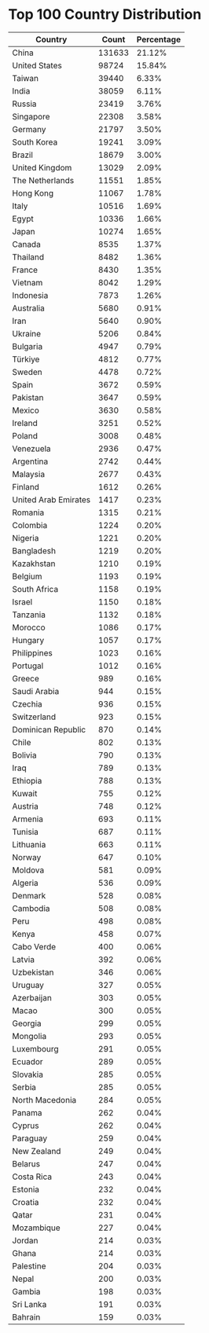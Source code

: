 # Top 100 Country Distribution
| Country | Count | Percentage |
|----|----|----|
| China | 131633 | 21.12% |
| United States | 98724 | 15.84% |
| Taiwan | 39440 | 6.33% |
| India | 38059 | 6.11% |
| Russia | 23419 | 3.76% |
| Singapore | 22308 | 3.58% |
| Germany | 21797 | 3.50% |
| South Korea | 19241 | 3.09% |
| Brazil | 18679 | 3.00% |
| United Kingdom | 13029 | 2.09% |
| The Netherlands | 11551 | 1.85% |
| Hong Kong | 11067 | 1.78% |
| Italy | 10516 | 1.69% |
| Egypt | 10336 | 1.66% |
| Japan | 10274 | 1.65% |
| Canada | 8535 | 1.37% |
| Thailand | 8482 | 1.36% |
| France | 8430 | 1.35% |
| Vietnam | 8042 | 1.29% |
| Indonesia | 7873 | 1.26% |
| Australia | 5680 | 0.91% |
| Iran | 5640 | 0.90% |
| Ukraine | 5206 | 0.84% |
| Bulgaria | 4947 | 0.79% |
| Türkiye | 4812 | 0.77% |
| Sweden | 4478 | 0.72% |
| Spain | 3672 | 0.59% |
| Pakistan | 3647 | 0.59% |
| Mexico | 3630 | 0.58% |
| Ireland | 3251 | 0.52% |
| Poland | 3008 | 0.48% |
| Venezuela | 2936 | 0.47% |
| Argentina | 2742 | 0.44% |
| Malaysia | 2677 | 0.43% |
| Finland | 1612 | 0.26% |
| United Arab Emirates | 1417 | 0.23% |
| Romania | 1315 | 0.21% |
| Colombia | 1224 | 0.20% |
| Nigeria | 1221 | 0.20% |
| Bangladesh | 1219 | 0.20% |
| Kazakhstan | 1210 | 0.19% |
| Belgium | 1193 | 0.19% |
| South Africa | 1158 | 0.19% |
| Israel | 1150 | 0.18% |
| Tanzania | 1132 | 0.18% |
| Morocco | 1086 | 0.17% |
| Hungary | 1057 | 0.17% |
| Philippines | 1023 | 0.16% |
| Portugal | 1012 | 0.16% |
| Greece | 989 | 0.16% |
| Saudi Arabia | 944 | 0.15% |
| Czechia | 936 | 0.15% |
| Switzerland | 923 | 0.15% |
| Dominican Republic | 870 | 0.14% |
| Chile | 802 | 0.13% |
| Bolivia | 790 | 0.13% |
| Iraq | 789 | 0.13% |
| Ethiopia | 788 | 0.13% |
| Kuwait | 755 | 0.12% |
| Austria | 748 | 0.12% |
| Armenia | 693 | 0.11% |
| Tunisia | 687 | 0.11% |
| Lithuania | 663 | 0.11% |
| Norway | 647 | 0.10% |
| Moldova | 581 | 0.09% |
| Algeria | 536 | 0.09% |
| Denmark | 528 | 0.08% |
| Cambodia | 508 | 0.08% |
| Peru | 498 | 0.08% |
| Kenya | 458 | 0.07% |
| Cabo Verde | 400 | 0.06% |
| Latvia | 392 | 0.06% |
| Uzbekistan | 346 | 0.06% |
| Uruguay | 327 | 0.05% |
| Azerbaijan | 303 | 0.05% |
| Macao | 300 | 0.05% |
| Georgia | 299 | 0.05% |
| Mongolia | 293 | 0.05% |
| Luxembourg | 291 | 0.05% |
| Ecuador | 289 | 0.05% |
| Slovakia | 285 | 0.05% |
| Serbia | 285 | 0.05% |
| North Macedonia | 284 | 0.05% |
| Panama | 262 | 0.04% |
| Cyprus | 262 | 0.04% |
| Paraguay | 259 | 0.04% |
| New Zealand | 249 | 0.04% |
| Belarus | 247 | 0.04% |
| Costa Rica | 243 | 0.04% |
| Estonia | 232 | 0.04% |
| Croatia | 232 | 0.04% |
| Qatar | 231 | 0.04% |
| Mozambique | 227 | 0.04% |
| Jordan | 214 | 0.03% |
| Ghana | 214 | 0.03% |
| Palestine | 204 | 0.03% |
| Nepal | 200 | 0.03% |
| Gambia | 198 | 0.03% |
| Sri Lanka | 191 | 0.03% |
| Bahrain | 159 | 0.03% |
